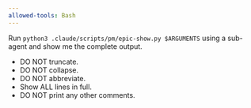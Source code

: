```yaml
---
allowed-tools: Bash
---
```


Run `python3 .claude/scripts/pm/epic-show.py $ARGUMENTS` using a sub-agent and show me the complete output.

- DO NOT truncate.
- DO NOT collapse.
- DO NOT abbreviate.
- Show ALL lines in full.
- DO NOT print any other comments.
